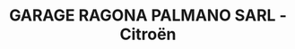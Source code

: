 ---
title: "GARAGE RAGONA PALMANO SARL - Citroën"
url: /modane/garage-ragona-palmano-sarl-citroen/
shop: voiture
---
